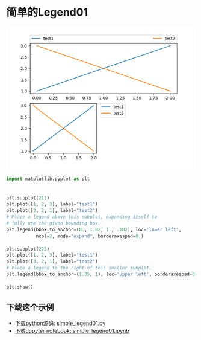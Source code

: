 # 简单的Legend01

![简单的Legend01示例](/static/images/gallery/sphx_glr_simple_legend01_001.png)

```python
import matplotlib.pyplot as plt


plt.subplot(211)
plt.plot([1, 2, 3], label="test1")
plt.plot([3, 2, 1], label="test2")
# Place a legend above this subplot, expanding itself to
# fully use the given bounding box.
plt.legend(bbox_to_anchor=(0., 1.02, 1., .102), loc='lower left',
           ncol=2, mode="expand", borderaxespad=0.)

plt.subplot(223)
plt.plot([1, 2, 3], label="test1")
plt.plot([3, 2, 1], label="test2")
# Place a legend to the right of this smaller subplot.
plt.legend(bbox_to_anchor=(1.05, 1), loc='upper left', borderaxespad=0.)

plt.show()
```

## 下载这个示例
            
- [下载python源码: simple_legend01.py](https://matplotlib.org/_downloads/simple_legend01.py)
- [下载Jupyter notebook: simple_legend01.ipynb](https://matplotlib.org/_downloads/simple_legend01.ipynb)